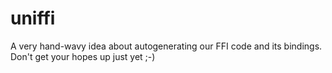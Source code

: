 # uniffi

A very hand-wavy idea about autogenerating our FFI code and its bindings.
Don't get your hopes up just yet ;-)

